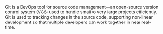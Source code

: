 Git is a DevOps tool for source code management—an open-source version control system (VCS) used to handle small to very large projects efficiently. Git is used to tracking changes in the source code, supporting non-linear development so that multiple developers can work together in near real-time.
